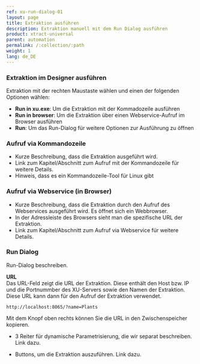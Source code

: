 ```yaml
---
ref: xu-run-dialog-01
layout: page
title: Extraktion ausführen
description: Extraktion manuell mit dem Run Dialog ausführen
product: xtract-universal
parent: automation
permalink: /:collection/:path
weight: 1
lang: de_DE
---
```


### Extraktion im Designer ausführen 
Extraktion mit der rechten Maustaste wählen und einen der folgenden Optionen wählen:

- **Run in xu.exe**: Um die Extraktion mit der Kommadozeile ausführen
- **Run in browser**: Um die Extraktion über einen Webservice-Aufruf im Browser ausführen
- **Run**: Um das Run-Dialog für weitere Optionen zur Ausführung zu öffnen

### Aufruf via Kommandozeile 
- Kurze Beschreibung, dass die Extraktion ausgeführt wird.
- Link zum Kapitel/Abschnitt zum Aufruf mit der Kommandozeile  für weitere Details. 
- Hinweis, dass es ein Kommandozeile-Tool für Linux gibt


### Aufruf via Webservice (in Browser)
- Kurze Beschreibung, dass die Extraktion durch den Aufruf des Webservices ausgeführt wird. Es öffnet sich ein Webbrowser. 
- In der Adressleiste des Browsers sieht man die spezifische URL der Extraktion.
- Link zum Kapitel/Abschnitt zum Aufruf via Webservice für weitere Details.

### Run Dialog 

Run-Dialog beschreiben. 

**URL**<br>
Das URL-Feld zeigt die URL der Extraktion. Diese enthält den Host bzw. IP und die Portnummber des XU-Servers sowie den Namen der Extraktion. Diese URL kann dann für den Aufruf der Extraktion verwendet.
```
http://localhost:8065/?name=Plants
```


Mit dem Knopf oben rechts können Sie die URL in den Zwischenspeicher kopieren. 

- 3 Reiter für dynamische Parametrisierung, die wir separat beschreiben. Link dazu.

- Buttons, um die Extraktion auszuführen. Link dazu.

